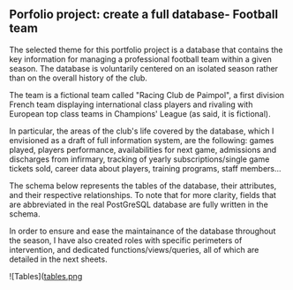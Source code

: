 ## Porfolio project: create a full database- Football team

The selected theme for this portfolio project is a database that contains the key information for managing a professional football team within a given season. The database is voluntarily centered on an isolated season rather than on the overall history of the club.

The team is a fictional team called "Racing Club de Paimpol", a first division French team displaying international class players and rivaling with European top class teams in Champions' League (as said, it is fictional).

In particular, the areas of the club's life covered by the database, which I envisioned as a draft of full information system, are the following: games played, players performance, availabilities for next game, admissions and discharges from infirmary, tracking of yearly subscriptions/single game tickets sold, career data about players, training programs, staff members...

The schema below represents the tables of the database, their attributes, and their respective relationships. To note that for more clarity, fields that are abbreviated in the real PostGreSQL database are fully written in the schema.

In order to ensure and ease the maintainance of the database throughout the season, I have also created roles with specific perimeters of intervention, and dedicated functions/views/queries, all of which are detailed in the next sheets. 


![Tables]([tables.png](https://github.com/Maet22/Portfolio-Project-Football-Team-Database/blob/main/tables.png)
